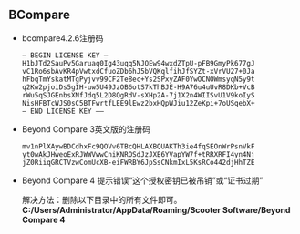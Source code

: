## BCompare

* bcompare4.2.6注册码

    ```
    — BEGIN LICENSE KEY —
    H1bJTd2SauPv5Garuaq0Ig43uqq5NJOEw94wxdZTpU-pFB9GmyPk677gJ
    vC1Ro6sbAvKR4pVwtxdCfuoZDb6hJ5bVQKqlfihJfSYZt-xVrVU27+0Ja
    hFbqTmYskatMTgPyjvv99CF2Te8ec+Ys2SPxyZAF0YwOCNOWmsyqN5y9t
    q2Kw2pjoiDs5gIH-uw5U49JzOB6otS7kThBJE-H9A76u4uUvR8DKb+VcB
    rWu5qSJGEnbsXNfJdq5L2D8QgRdV-sXHp2A-7j1X2n4WIISvU1V9koIyS
    NisHFBTcWJS0sC5BTFwrtfLEE9lEwz2bxHQpWJiu12ZeKpi+7oUSqebX+
    — END LICENSE KEY —–
    ```

* Beyond Compare 3英文版的注册码

    ```
    mv1nPlXAywBDCdhxFc9QOVv6TBcQHLAXBQUAKTh3ie4fqSEOnWrPsnVkF 
    yt0wAkJHweoExRJWWVwwCniKNROSdJzJXE6YVapYW7f+tRRXRFI4yn4Nj 
    jZ0RiiqGRCTVzwComUcXB-eiFWRBY6JpSsCNkmIxL5KsRCo442djHhTZE 
    ```

* Beyond Compare 4 提示错误“这个授权密钥已被吊销”或“证书过期”

    解决方法：删除以下目录中的所有文件即可。
    **C:/Users/Administrator/AppData/Roaming/Scooter Software/Beyond Compare 4**

